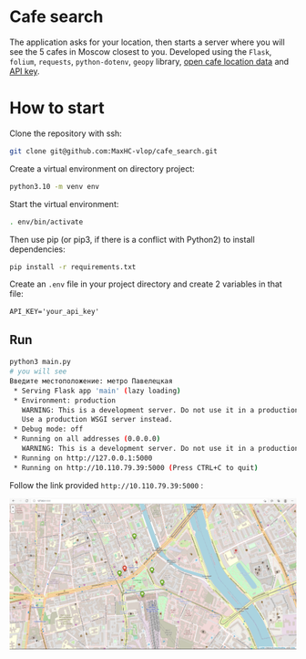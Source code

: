 # Cafe search

The application asks for your location, then starts a server where you will see the 5 cafes in Moscow closest to you. Developed using the `Flask`, `folium`, `requests`, `python-dotenv`, `geopy` library, [open cafe location data](https://data.mos.ru/opendata/7710881420-obshchestvennoe-pitanie-v-moskve) and [API key](https://passport.yandex.ru/auth?origin=apikeys&retpath=https%3A%2F%2Fdeveloper.tech.yandex.ru%2F).

# How to start

Clone the repository with ssh:
```bash
git clone git@github.com:MaxHC-vlop/cafe_search.git
```

Create a virtual environment on directory project:
```bash
python3.10 -m venv env
```

Start the virtual environment:
```bash
. env/bin/activate
```

Then use pip (or pip3, if there is a conflict with Python2) to install dependencies:
```bash
pip install -r requirements.txt
```
Create an `.env` file in your project directory and create 2 variables in that file:

```
API_KEY='your_api_key'
```

## Run

```bash
python3 main.py
# you will see
Введите местоположение: метро Павелецкая
 * Serving Flask app 'main' (lazy loading)
 * Environment: production
   WARNING: This is a development server. Do not use it in a production deployment.
   Use a production WSGI server instead.
 * Debug mode: off
 * Running on all addresses (0.0.0.0)
   WARNING: This is a development server. Do not use it in a production deployment.
 * Running on http://127.0.0.1:5000
 * Running on http://10.110.79.39:5000 (Press CTRL+C to quit)
```

Follow the link provided `http://10.110.79.39:5000` :

![123](./img/screen_map.png)